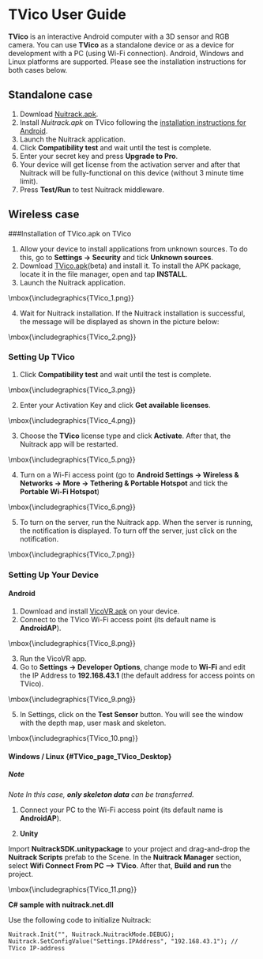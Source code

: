 # TVico User Guide

**TVico** is an interactive Android computer with a 3D sensor and RGB camera. You can use **TVico** as a standalone device or as a device for development with a PC (using Wi-Fi connection). Android, Windows and Linux platforms are supported. Please see the installation instructions for both cases below.

## Standalone case

1. Download [Nuitrack.apk](http://download.3divi.com/Nuitrack/platforms/Nuitrack.apk).
2. Install *Nuitrack.apk* on TVico following the [installation instructions for Android](http://download.3divi.com/Nuitrack/doc/Installation_page.html#install_android_sec).
3. Launch the Nuitrack application.
4. Click **Compatibility test** and wait until the test is complete.
5. Enter your secret key and press **Upgrade to Pro**.
6. Your device will get license from the activation server and after that Nuitrack will be fully-functional on this device (without 3 minute time limit).
7. Press **Test/Run** to test Nuitrack middleware.

## Wireless case 

###Installation of TVico.apk on TVico 

1. Allow your device to install applications from unknown sources. To do this, go to **Settings → Security** and tick **Unknown sources**.
2. Download [TVico.apk](http://download.3divi.com/Nuitrack/platforms/TVico.apk)(beta) and install it. To install the APK package, locate it in the file manager, open and tap **INSTALL**.
3. Launch the Nuitrack application.

\mbox{\includegraphics{TVico_1.png}}

4. Wait for Nuitrack installation. If the Nuitrack installation is successful, the message will be displayed as shown in the picture below:

\mbox{\includegraphics{TVico_2.png}}

### Setting Up TVico

1. Click **Compatibility test** and wait until the test is complete.

\mbox{\includegraphics{TVico_3.png}}

2. Enter your Activation Key and click **Get available licenses**.

\mbox{\includegraphics{TVico_4.png}}

3. Choose the **TVico** license type and click **Activate**. After that, the Nuitrack app will be restarted.

\mbox{\includegraphics{TVico_5.png}}

4. Turn on a Wi-Fi access point (go to **Android Settings → Wireless & Networks → More → Tethering & Portable Hotspot** and tick the **Portable Wi-Fi Hotspot**)

\mbox{\includegraphics{TVico_6.png}}

5. To turn on the server, run the Nuitrack app. When the server is running, the notification is displayed. To turn off the server, just click on the notification.

\mbox{\includegraphics{TVico_7.png}}

### Setting Up Your Device

#### Android 

1. Download and install [VicoVR.apk](https://play.google.com/store/apps/details?id=com.vicovr.manager) on your device.
2. Connect to the TVico Wi-Fi access point (its default name is **AndroidAP**).

\mbox{\includegraphics{TVico_8.png}}

3. Run the VicoVR app.
4. Go to **Settings → Developer Options**, change mode to **Wi-Fi** and edit the IP Address to **192.168.43.1** (the default address for access points on TVico).

\mbox{\includegraphics{TVico_9.png}}

5. In Settings, click on the **Test Sensor** button. You will see the window with the depth map, user mask and skeleton.

\mbox{\includegraphics{TVico_10.png}}

#### Windows / Linux {#TVico_page_TVico_Desktop}

##### Note
*Note In this case, **only skeleton data** can be transferred.*

1. Connect your PC to the Wi-Fi access point (its default name is **AndroidAP**).

2. **Unity**

Import **NuitrackSDK.unitypackage** to your project and drag-and-drop the **Nuitrack Scripts** prefab to the Scene. In the **Nuitrack Manager** section, select **Wifi Connect From PC --$>$ TVico**. After that, **Build and run** the project.

\mbox{\includegraphics{TVico_11.png}}

**С\# sample with nuitrack.net.dll**

Use the following code to initialize Nuitrack:
```
Nuitrack.Init("", Nuitrack.NuitrackMode.DEBUG);    
Nuitrack.SetConfigValue("Settings.IPAddress", "192.168.43.1"); // TVico IP-address
```
